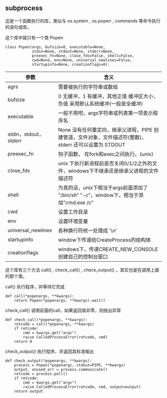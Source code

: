 ## subprocess

这是一个函数执行的库，类似与 os.system , os.popen , commands 等命令执行的语句或库。

这个库中就只有一个类 Popen

```
class Popen(args, bufsize=0, executable=None,
            stdin=None, stdout=None, stderr=None,
            preexec_fn=None, close_fds=False, shell=False,
            cwd=None, env=None, universal_newlines=False,
            startupinfo=None, creationflags=0):
```

|参数 					|含义																									|
|-----					|----																									|
|agrs					|需要被执行的字符串或数组																				|
|bufsize 				|0 无缓冲，1 有缓冲，其他正值 缓冲区大小，负值 采用默认系统缓冲(一般是全缓冲)							|
|executable 			|一般不用吧，args字符串或列表第一项表示程序名 															|
|stdin，stdout，stderr	|None 没有任何重定向，继承父进程，PIPE 创建管道，文件对象，文件描述符(整数)，stderr 还可以设置为 STDOUT	|
|preexec_fn 			|钩子函数， 在fork和exec之间执行。(unix) 																|
|close_fds				|unix 下执行新进程前是否关闭0/1/2之外的文件，windows下不继承还是继承父进程的文件描述符 					|
|shell 					|为真的话，unix下相当于args前面添加了 "/bin/sh“ ”-c”，window下，相当于添加"cmd.exe /c"					|
|cwd 					|设置工作目录																							|
|env 					|设置环境变量 																							|
|universal_newlines 	|各种换行符统一处理成 '\n' 																				|
|startupinfo 			|window下传递给CreateProcess的结构体 																	|
|creationflags 			|windows下，传递CREATE_NEW_CONSOLE创建自己的控制台窗口													|

这个库有三个方法 call() , check_call() , check_output() ，其实也是在调用上面的那个类。

call() 执行程序，并等待它完成

```
def call(*popenargs, **kwargs):
    return Popen(*popenargs, **kwargs).wait()
```

check_call() 调用前面的call，如果返回值非零，则抛出异常

```
def check_call(*popenargs, **kwargs):
    retcode = call(*popenargs, **kwargs)
    if retcode:
        cmd = kwargs.get("args")
        raise CalledProcessError(retcode, cmd)
    return 0

```

check_output() 执行程序，并返回其标准输出

```
def check_output(*popenargs, **kwargs):
    process = Popen(*popenargs, stdout=PIPE, **kwargs)
    output, unused_err = process.communicate()
    retcode = process.poll()
    if retcode:
        cmd = kwargs.get("args")
        raise CalledProcessError(retcode, cmd, output=output)
    return output
```

